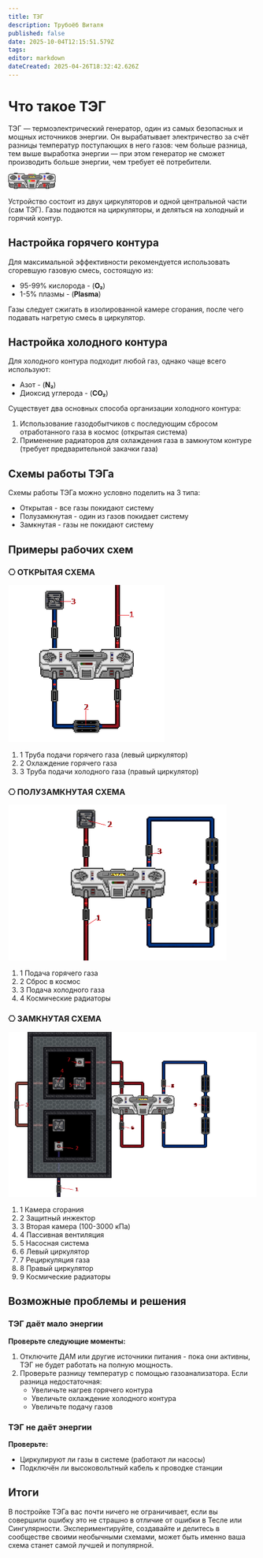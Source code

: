 ```yaml
---
title: ТЭГ
description: Трубоёб Виталя
published: false
date: 2025-10-04T12:15:51.579Z
tags: 
editor: markdown
dateCreated: 2025-04-26T18:32:42.626Z
---
```



  <h1 class="main-title">Что такое ТЭГ</h1>
  <div class="teg-description-box">
    <div class="teg-border-top-line"></div>
    <div class="teg-description-inner">
      <div class="teg-border-left-line"></div>
      <div class="teg-text-block">
        <p>ТЭГ — термоэлектрический генератор, один из самых безопасных и мощных источников энергии. Он вырабатывает электричество за счёт разницы температур поступающих в него газов: чем больше разница, тем выше выработка энергии — при этом генератор не сможет производить больше энергии, чем требует её потребители.</p>
      </div>
      <div class="teg-border-right-line"></div>
    </div>
    <div class="teg-border-bottom-line"></div>
  </div>
<img class="main" src="/guides/engineering/teg/teg.gif">
<p>Устройство состоит из двух циркуляторов и одной центральной части (сам ТЭГ). Газы подаются на циркуляторы, и деляться на холодный и горячий контур. </p>

<h2 class="section-title">Настройка горячего контура</h2>

<p>Для максимальной эффективности рекомендуется использовать сгоревшую газовую смесь, состоящую из:</p>
<ul class="styled-list">
  <li>95-99% кислорода <span> - (<b class="O2">O₂</b>)</span></li>
  <li>1-5% плазмы <span> - (<b class="Plasma">Plasma</b>)</span></li>
  </ul>
  <p>Газы следует сжигать в изолированной камере сгорания, после чего подавать нагретую смесь в циркулятор.</p>

<h2 class="section-title">Настройка холодного контура</h2>

<p>Для холодного контура подходит любой газ, однако чаще всего используют:</p>
<ul class="styled-list">
	<li>Азот <span> - (<b class="N2">N₂</b>)</span></li>
  <li>Диоксид углерода <span> - (<b class="CO2">CO₂</b>)</span></li>
</ul>
<p>Существует два основных способа организации холодного контура:</p>
<ol class="numbered-list">
  <li>Использование газодобытчиков с последующим сбросом отработанного газа в космос (открытая система)</li>
  <li>Применение радиаторов для охлаждения газа в замкнутом контуре (требует предварительной закачки газа)</li>
</ol>

<h2 class="section-title">Схемы работы ТЭГа</h2>

<p>Схемы работы ТЭГа можно условно поделить на 3 типа:</p>
<ul class="styled-list">
  <li>Открытая - все газы покидают систему</li>
  <li>Полузамкнутая - один из газов покидает систему</li>
  <li>Замкнутая - газы не покидают систему</li>
</ul>

<h2 class="section-title">Примеры рабочих схем</h2>

<div class="teg-schemes">
	<!-- Открытая схема -->
  <div class="scheme-wrapper">
    <div class="scheme-header" style="--accent-color: #ff5e5e;">
      <h3>⎔ ОТКРЫТАЯ СХЕМА</h3>
    </div>
    <div class="scheme-container">
      <div class="scheme-visual">
        <img class="zoomable" src="/guides/engineering/teg/123.png" alt="Открытая схема ТЭГ"/>
      </div>
      <div class="scheme-divider"></div>
      <div class="scheme-info">
        <ol class="scheme-steps">
          <li><span>1</span> Труба подачи горячего газа (левый циркулятор)</li>
          <li><span>2</span> Охлаждение горячего газа</li>
          <li><span>3</span> Труба подачи холодного газа (правый циркулятор)</li>
        </ol>
      </div>
    </div>
  </div>
  <!-- Полузамкнутая схема -->
  <div class="scheme-wrapper">
    <div class="scheme-header" style="--accent-color: #5e8cff;">
      <h3>⎔ ПОЛУЗАМКНУТАЯ СХЕМА</h3>
    </div>
    <div class="scheme-container">
      <div class="scheme-visual">
        <img class="zoomable" src="/guides/engineering/teg/12345.png" alt="Полузамкнутая схема ТЭГ"/>
      </div>
      <div class="scheme-divider"></div>
      <div class="scheme-info">
        <ol class="scheme-steps">
          <li><span>1</span> Подача горячего газа</li>
          <li><span>2</span> Сброс в космос</li>
          <li><span>3</span> Подача холодного газа</li>
          <li><span>4</span> Космические радиаторы</li>
        </ol>
      </div>
    </div>
  </div>
  <!-- Замкнутая схема -->
  <div class="scheme-wrapper">
    <div class="scheme-header" style="--accent-color: #5eff8c;">
      <h3>⎔ ЗАМКНУТАЯ СХЕМА</h3>
    </div>
    <div class="scheme-container">
      <div class="scheme-visual">
        <img class="zoomable" src="/guides/engineering/teg/123456.png" alt="Замкнутая схема ТЭГ" style="max-height: none; height: auto;"/>
      </div>
      <div class="scheme-divider"></div>
      <div class="scheme-info">
        <ol class="scheme-steps">
          <li><span>1</span> Камера сгорания</li>
          <li><span>2</span> Защитный инжектор</li>
          <li><span>3</span> Вторая камера (100-3000 кПа)</li>
          <li><span>4</span> Пассивная вентиляция</li>
          <li><span>5</span> Насосная система</li>
          <li><span>6</span> Левый циркулятор</li>
          <li><span>7</span> Рециркуляция газа</li>
          <li><span>8</span> Правый циркулятор</li>
          <li><span>9</span> Космические радиаторы</li>
        </ol>
      </div>
    </div>
  </div>
</div>

<h2 class="section-title">Возможные проблемы и решения</h2>

<div class="issue-box">
  <div>
  <h3 class="issue-title">ТЭГ даёт мало энергии</h3>
  </div>
  <div></div>
  <div><p><strong>Проверьте следующие моменты:</strong></p>
  <ol class="numbered-list">
    <li>Отключите ДАМ или другие источники питания - пока они активны, ТЭГ не будет работать на полную мощность.</li>
    <li>Проверьте разницу температур с помощью газоанализатора. Если разница недостаточная:
      <ul class="styled-list">
        <li>Увеличьте нагрев горячего контура</li>
        <li>Увеличьте охлаждение холодного контура</li>
        <li>Увеличьте подачу газов</li>
      </ul>
    </li>
  </ol>
  </div>
</div>
<div class="issue-box">
  <div>
  <h3 class="issue-title">ТЭГ не даёт энергии</h3>
  </div>
  <div></div>
  <div>
  <p><strong>Проверьте:</strong></p>
  <ul class="styled-list">
    <li>Циркулируют ли газы в системе (работают ли насосы)</li>
    <li>Подключён ли высоковольтный кабель к проводке станции</li>
  </ul>
    </div>
</div>

<h2 class="section-title">Итоги</h2>

<div class="conclusion-text"><p> В постройке ТЭГа вас почти ничего не ограничивает, если вы совершили ошибку это не страшно в отличие от ошибки в Тесле или Сингулярности. Экспериментируйте, создавайте и делитесь в сообществе своими необычными схемами, может быть именно ваша схема станет самой лучшей и популярной. </p> </div></div>